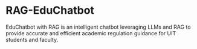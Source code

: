 # RAG-EduChatbot
EduChatbot with RAG is an intelligent chatbot leveraging LLMs and RAG to provide accurate and efficient academic regulation guidance for UIT students and faculty.
